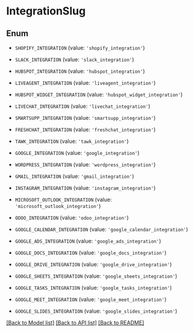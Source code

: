 # IntegrationSlug


## Enum

* `SHOPIFY_INTEGRATION` (value: `'shopify_integration'`)

* `SLACK_INTEGRATION` (value: `'slack_integration'`)

* `HUBSPOT_INTEGRATION` (value: `'hubspot_integration'`)

* `LIVEAGENT_INTEGRATION` (value: `'liveagent_integration'`)

* `HUBSPOT_WIDGET_INTEGRATION` (value: `'hubspot_widget_integration'`)

* `LIVECHAT_INTEGRATION` (value: `'livechat_integration'`)

* `SMARTSUPP_INTEGRATION` (value: `'smartsupp_integration'`)

* `FRESHCHAT_INTEGRATION` (value: `'freshchat_integration'`)

* `TAWK_INTEGRATION` (value: `'tawk_integration'`)

* `GOOGLE_INTEGRATION` (value: `'google_integration'`)

* `WORDPRESS_INTEGRATION` (value: `'wordpress_integration'`)

* `GMAIL_INTEGRATION` (value: `'gmail_integration'`)

* `INSTAGRAM_INTEGRATION` (value: `'instagram_integration'`)

* `MICROSOFT_OUTLOOK_INTEGRATION` (value: `'microsoft_outlook_integration'`)

* `ODOO_INTEGRATION` (value: `'odoo_integration'`)

* `GOOGLE_CALENDAR_INTEGRATION` (value: `'google_calendar_integration'`)

* `GOOGLE_ADS_INTEGRATION` (value: `'google_ads_integration'`)

* `GOOGLE_DOCS_INTEGRATION` (value: `'google_docs_integration'`)

* `GOOGLE_DRIVE_INTEGRATION` (value: `'google_drive_integration'`)

* `GOOGLE_SHEETS_INTEGRATION` (value: `'google_sheets_integration'`)

* `GOOGLE_TASKS_INTEGRATION` (value: `'google_tasks_integration'`)

* `GOOGLE_MEET_INTEGRATION` (value: `'google_meet_integration'`)

* `GOOGLE_SLIDES_INTEGRATION` (value: `'google_slides_integration'`)

[[Back to Model list]](../README.md#documentation-for-models) [[Back to API list]](../README.md#documentation-for-api-endpoints) [[Back to README]](../README.md)


